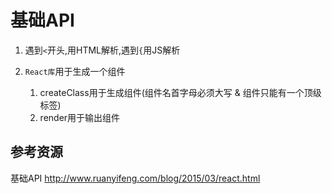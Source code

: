 # 基础API

1. 遇到`<`开头,用HTML解析,遇到`{`用JS解析
2. `React库`用于生成一个组件
    
    1. createClass用于生成组件(组件名首字母必须大写 & 组件只能有一个顶级标签)
    2. render用于输出组件


## 参考资源

基础API <http://www.ruanyifeng.com/blog/2015/03/react.html>

